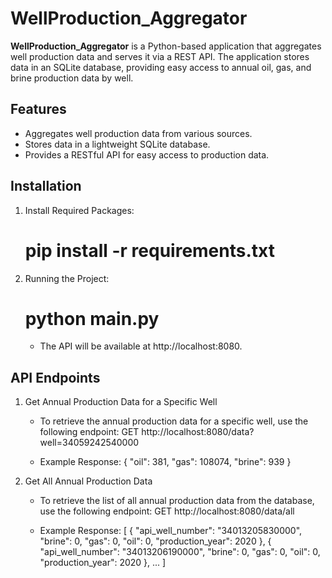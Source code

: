 # WellProduction_Aggregator

**WellProduction_Aggregator** is a Python-based application that aggregates well production data and serves it via a REST API. The application stores data in an SQLite database, providing easy access to annual oil, gas, and brine production data by well.

## Features

- Aggregates well production data from various sources.
- Stores data in a lightweight SQLite database.
- Provides a RESTful API for easy access to production data.

## Installation

1. Install Required Packages:
   # pip install -r requirements.txt

2. Running the Project:
   # python main.py
    - The API will be available at http://localhost:8080.

## API Endpoints

1. Get Annual Production Data for a Specific Well
    - To retrieve the annual production data for a specific well, use the following endpoint:
    GET http://localhost:8080/data?well=34059242540000

    - Example Response:
    {
        "oil": 381,
        "gas": 108074,
        "brine": 939
    }

2. Get All Annual Production Data
    - To retrieve the list of all annual production data from the database, use the following endpoint:
    GET http://localhost:8080/data/all

    - Example Response:
    [
        {
            "api_well_number": "34013205830000",
            "brine": 0,
            "gas": 0,
            "oil": 0,
            "production_year": 2020
        },
        {
            "api_well_number": "34013206190000",
            "brine": 0,
            "gas": 0,
            "oil": 0,
            "production_year": 2020
        },
        ...
    ]


